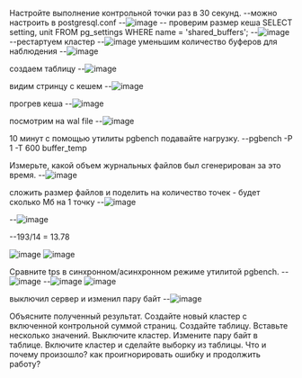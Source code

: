 Настройте выполнение контрольной точки раз в 30 секунд.
--можно настроить в postgresql.conf
--![image](https://user-images.githubusercontent.com/45406197/183584170-3438fe82-e8b6-4751-8776-1ffb37fd6801.png)
-- проверим размер кеша
SELECT setting, unit FROM pg_settings WHERE name = 'shared_buffers';
--![image](https://user-images.githubusercontent.com/45406197/183586350-3e08b296-1bc1-4559-b35a-8f0eb3357f7d.png)
     --рестартуем кластер
--![image](https://user-images.githubusercontent.com/45406197/183586762-ab19af8d-4028-498f-a678-b15ea4f0a15c.png)
уменьшим количество буферов для наблюдения
--![image](https://user-images.githubusercontent.com/45406197/183586957-40938a56-1c19-4f25-8e97-93a024acaf2e.png)

создаем таблицу 
--![image](https://user-images.githubusercontent.com/45406197/183666290-a3c098f2-61fc-40ff-8b3b-f9dea5a11ae8.png)

видим стринцу с кешем
--![image](https://user-images.githubusercontent.com/45406197/183667882-57ff9619-e9a0-451f-8b10-dec7404fe491.png)

прогрев кеша
--![image](https://user-images.githubusercontent.com/45406197/183670212-53b06b73-fec6-4898-8c0b-037bf3647b97.png)

посмотрим на wal file
--![image](https://user-images.githubusercontent.com/45406197/183670968-d45276fd-f2d9-49d1-b2b4-293bd73e27d2.png)

10 минут c помощью утилиты pgbench подавайте нагрузку.
--pgbench -P 1 -T 600 buffer_temp

Измерьте, какой объем журнальных файлов был сгенерирован за это время. 
--![image](https://user-images.githubusercontent.com/45406197/183676399-128a8769-3bb7-4f72-bd42-cc17890631c6.png)

сложить размер файлов и поделить на количество точек - будет сколько Мб на 1 точку
--![image](https://user-images.githubusercontent.com/45406197/183882736-197a2b10-6b6a-4f7a-b80c-f2a66a109037.png)

--![image](https://user-images.githubusercontent.com/45406197/183881924-184f87c5-9a48-45eb-87ad-9af17f4a6752.png)

--193/14 = 13.78

![image](https://user-images.githubusercontent.com/45406197/183889266-9ec59f25-5c23-4d06-85b3-145614eee04c.png)
![image](https://user-images.githubusercontent.com/45406197/183889389-1a858a3d-2427-4b1b-9b9d-4cd2745ca1b4.png)

Сравните tps в синхронном/асинхронном режиме утилитой pgbench. 
--![image](https://user-images.githubusercontent.com/45406197/183889682-0ed0a20b-f253-494b-98de-64023e5192ee.png)
--![image](https://user-images.githubusercontent.com/45406197/183889858-1ea7a8bf-39d4-46d1-991e-bba416d38281.png)
![image](https://user-images.githubusercontent.com/45406197/183890007-afb1cf7b-fcd5-4025-8aa9-07fdc8bf7113.png)

выключил сервер и изменил пару байт
--![image](https://user-images.githubusercontent.com/45406197/183915493-41110bce-76cc-4dd0-b078-e31c45998051.png)


Объясните полученный результат.
Создайте новый кластер с включенной контрольной суммой страниц. Создайте таблицу. Вставьте несколько значений. Выключите кластер. 
Измените пару байт в таблице. Включите кластер и сделайте выборку из таблицы. Что и почему произошло? как проигнорировать ошибку и продолжить работу?
